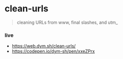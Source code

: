 # clean-urls

> cleaning URLs from www, final slashes, and utm_

### live
- https://web.dym.sh/clean-urls/
- https://codepen.io/dym-sh/pen/xxeZPrx
